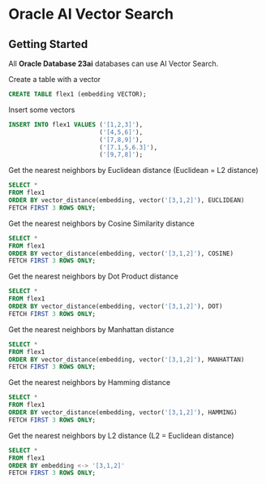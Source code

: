 # Oracle AI Vector Search

## Getting Started
All **Oracle Database 23ai** databases can use AI Vector Search.

Create a table with a vector  
```SQL
CREATE TABLE flex1 (embedding VECTOR);
```

Insert some vectors

```SQL
INSERT INTO flex1 VALUES ('[1,2,3]'),
                         ('[4,5,6]'),
                         ('[7,8,9]'),
                         ('[7.1,5,6.3]'),
                         ('[9,7,8]');
```

Get the nearest neighbors by Euclidean distance (Euclidean = L2 distance)

```SQL
SELECT *
FROM flex1
ORDER BY vector_distance(embedding, vector('[3,1,2]'), EUCLIDEAN)
FETCH FIRST 3 ROWS ONLY;
```

Get the nearest neighbors by Cosine Similarity distance

```SQL
SELECT *
FROM flex1
ORDER BY vector_distance(embedding, vector('[3,1,2]'), COSINE)
FETCH FIRST 3 ROWS ONLY;
```

Get the nearest neighbors by Dot Product distance

```SQL
SELECT *
FROM flex1
ORDER BY vector_distance(embedding, vector('[3,1,2]'), DOT)
FETCH FIRST 3 ROWS ONLY;
```

Get the nearest neighbors by Manhattan distance

```SQL
SELECT *
FROM flex1
ORDER BY vector_distance(embedding, vector('[3,1,2]'), MANHATTAN)
FETCH FIRST 3 ROWS ONLY;
```

Get the nearest neighbors by Hamming distance

```SQL
SELECT *
FROM flex1
ORDER BY vector_distance(embedding, vector('[3,1,2]'), HAMMING)
FETCH FIRST 3 ROWS ONLY;
```

Get the nearest neighbors by L2 distance (L2 = Euclidean distance)

```SQL
SELECT *
FROM flex1
ORDER BY embedding <-> '[3,1,2]'
FETCH FIRST 3 ROWS ONLY;
```
